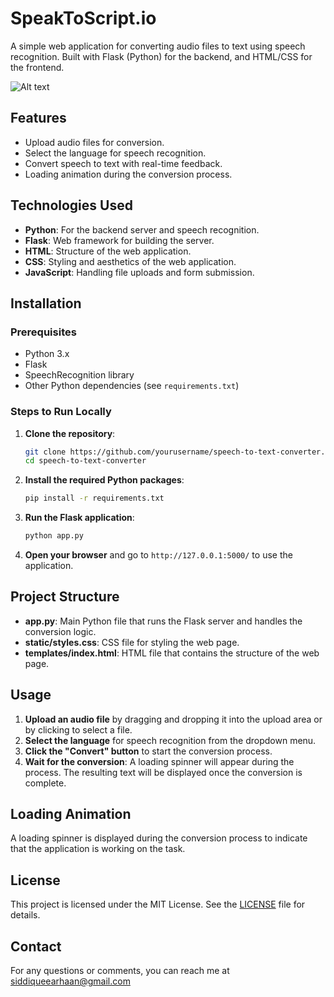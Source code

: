 # SpeakToScript.io

A simple web application for converting audio files to text using speech recognition. Built with Flask (Python) for the backend, and HTML/CSS for the frontend.

<img src="https://eu-central.storage.cloudconvert.com/tasks/daba6dbe-946d-484f-9114-191237eb579c/speech.to.text.io.webp?X-Amz-Algorithm=AWS4-HMAC-SHA256&X-Amz-Content-Sha256=UNSIGNED-PAYLOAD&X-Amz-Credential=cloudconvert-production%2F20240829%2Ffra%2Fs3%2Faws4_request&X-Amz-Date=20240829T182038Z&X-Amz-Expires=86400&X-Amz-Signature=1410b5d651625bf2f3a49b76041058a584d900f9d001c27f2535089770e5a866&X-Amz-SignedHeaders=host&response-content-disposition=inline%3B%20filename%3D%22speech.to.text.io.webp%22&response-content-type=image%2Fwebp&x-id=GetObject" alt="Alt text" style="width: desired-width; height: desired-height;">


## Features

- Upload audio files for conversion.
- Select the language for speech recognition.
- Convert speech to text with real-time feedback.
- Loading animation during the conversion process.

## Technologies Used

- **Python**: For the backend server and speech recognition.
- **Flask**: Web framework for building the server.
- **HTML**: Structure of the web application.
- **CSS**: Styling and aesthetics of the web application.
- **JavaScript**: Handling file uploads and form submission.

## Installation

### Prerequisites

- Python 3.x
- Flask
- SpeechRecognition library
- Other Python dependencies (see `requirements.txt`)

### Steps to Run Locally

1. **Clone the repository**:
    ```bash
    git clone https://github.com/yourusername/speech-to-text-converter.git
    cd speech-to-text-converter
    ```

2. **Install the required Python packages**:
    ```bash
    pip install -r requirements.txt
    ```

3. **Run the Flask application**:
    ```bash
    python app.py
    ```

4. **Open your browser** and go to `http://127.0.0.1:5000/` to use the application.

## Project Structure

- **app.py**: Main Python file that runs the Flask server and handles the conversion logic.
- **static/styles.css**: CSS file for styling the web page.
- **templates/index.html**: HTML file that contains the structure of the web page.

## Usage

1. **Upload an audio file** by dragging and dropping it into the upload area or by clicking to select a file.
2. **Select the language** for speech recognition from the dropdown menu.
3. **Click the "Convert" button** to start the conversion process.
4. **Wait for the conversion**: A loading spinner will appear during the process. The resulting text will be displayed once the conversion is complete.

## Loading Animation

A loading spinner is displayed during the conversion process to indicate that the application is working on the task.

## License

This project is licensed under the MIT License. See the [LICENSE](LICENSE) file for details.

## Contact

For any questions or comments, you can reach me at siddiqueearhaan@gmail.com

